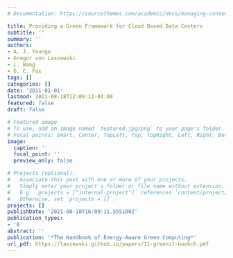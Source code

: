 ```yaml
---
# Documentation: https://sourcethemes.com/academic/docs/managing-content/

title: Providing a Green Framework for Cloud Based Data Centers
subtitle: ''
summary: ''
authors:
- A. J. Younge
- Gregor von Laszewski
- L. Wang
- G. C. Fox
tags: []
categories: []
date: '2011-01-01'
lastmod: 2021-08-18T12:09:11-04:00
featured: false
draft: false

# Featured image
# To use, add an image named `featured.jpg/png` to your page's folder.
# Focal points: Smart, Center, TopLeft, Top, TopRight, Left, Right, BottomLeft, Bottom, BottomRight.
image:
  caption: ''
  focal_point: ''
  preview_only: false

# Projects (optional).
#   Associate this post with one or more of your projects.
#   Simply enter your project's folder or file name without extension.
#   E.g. `projects = ["internal-project"]` references `content/project/deep-learning/index.md`.
#   Otherwise, set `projects = []`.
projects: []
publishDate: '2021-08-18T16:09:11.555100Z'
publication_types:
- '6'
abstract: ''
publication: '*The Handbook of Energy-Aware Green Computing*'
url_pdf: https://laszewski.github.io/papers/11-greenit-bookch.pdf
---
```

